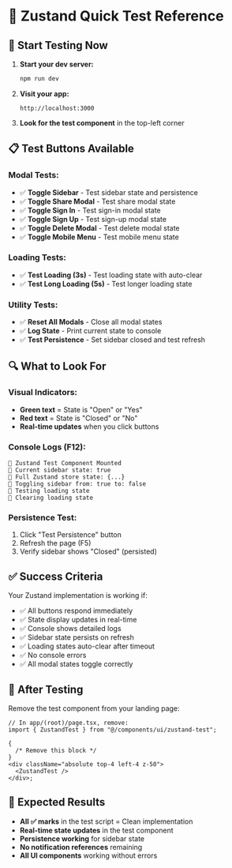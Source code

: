 # 🧪 Zustand Quick Test Reference

## 🚀 **Start Testing Now**

1. **Start your dev server:**

   ```bash
   npm run dev
   ```

2. **Visit your app:**

   ```
   http://localhost:3000
   ```

3. **Look for the test component** in the top-left corner

## 📋 **Test Buttons Available**

### **Modal Tests:**

- ✅ **Toggle Sidebar** - Test sidebar state and persistence
- ✅ **Toggle Share Modal** - Test share modal state
- ✅ **Toggle Sign In** - Test sign-in modal state
- ✅ **Toggle Sign Up** - Test sign-up modal state
- ✅ **Toggle Delete Modal** - Test delete modal state
- ✅ **Toggle Mobile Menu** - Test mobile menu state

### **Loading Tests:**

- ✅ **Test Loading (3s)** - Test loading state with auto-clear
- ✅ **Test Long Loading (5s)** - Test longer loading state

### **Utility Tests:**

- ✅ **Reset All Modals** - Close all modal states
- ✅ **Log State** - Print current state to console
- ✅ **Test Persistence** - Set sidebar closed and test refresh

## 🔍 **What to Look For**

### **Visual Indicators:**

- **Green text** = State is "Open" or "Yes"
- **Red text** = State is "Closed" or "No"
- **Real-time updates** when you click buttons

### **Console Logs (F12):**

```
🎯 Zustand Test Component Mounted
🎯 Current sidebar state: true
🎯 Full Zustand store state: {...}
🎯 Toggling sidebar from: true to: false
🎯 Testing loading state
🎯 Clearing loading state
```

### **Persistence Test:**

1. Click "Test Persistence" button
2. Refresh the page (F5)
3. Verify sidebar shows "Closed" (persisted)

## ✅ **Success Criteria**

Your Zustand implementation is working if:

- ✅ All buttons respond immediately
- ✅ State display updates in real-time
- ✅ Console shows detailed logs
- ✅ Sidebar state persists on refresh
- ✅ Loading states auto-clear after timeout
- ✅ No console errors
- ✅ All modal states toggle correctly

## 🧹 **After Testing**

Remove the test component from your landing page:

```tsx
// In app/(root)/page.tsx, remove:
import { ZustandTest } from "@/components/ui/zustand-test";

{
  /* Remove this block */
}
<div className="absolute top-4 left-4 z-50">
  <ZustandTest />
</div>;
```

## 🎯 **Expected Results**

- **All ✅ marks** in the test script = Clean implementation
- **Real-time state updates** in the test component
- **Persistence working** for sidebar state
- **No notification references** remaining
- **All UI components** working without errors
